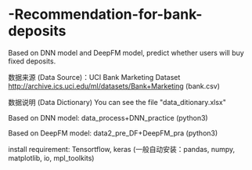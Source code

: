 # -Recommendation-for-bank-deposits
Based on DNN model and DeepFM model, predict whether users will buy fixed deposits.

数据来源 (Data Source)：UCI Bank Marketing Dataset http://archive.ics.uci.edu/ml/datasets/Bank+Marketing (bank.csv)

数据说明 (Data Dictionary)
You can see the file "data_ditionary.xlsx"

Based on DNN model: data_process+DNN_practice (python3)

Based on DeepFM model: data2_pre_DF+DeepFM_pra (python3)

install requirement:
Tensortflow, keras
(一般自动安装：pandas, numpy, matplotlib, io, mpl_toolkits)

